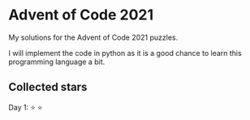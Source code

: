 # Advent of Code 2021
My solutions for the Advent of Code 2021 puzzles.

I will implement the code in python as it is a good chance to learn this programming language a bit.

## Collected stars
Day 1: :star: :star: